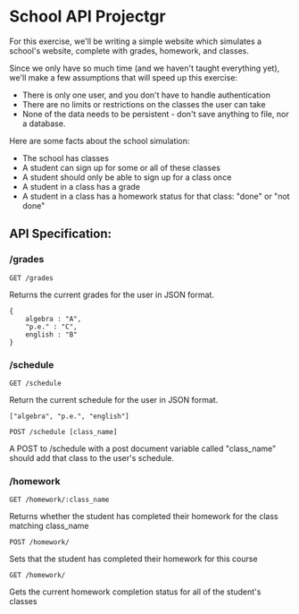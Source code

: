 # School API Projectgr

For this exercise, we'll be writing a simple website which simulates a school's website, complete with grades, homework, and classes.

Since we only have so much time (and we haven't taught everything yet), we'll make a few assumptions that will speed up this exercise:
* There is only one user, and you don't have to handle authentication
* There are no limits or restrictions on the classes the user can take
* None of the data needs to be persistent - don't save anything to file, nor a database.

Here are some facts about the school simulation:
* The school has classes
* A student can sign up for some or all of these classes
* A student should only be able to sign up for a class once
* A student in a class has a grade
* A student in a class has a homework status for that class: "done" or "not done"

## API Specification:

### /grades

```GET /grades```

Returns the current grades for the user in JSON format.

```
{
    algebra : "A",
    "p.e." : "C",
    english : "B"
}
```
### /schedule

```GET /schedule```

Return the current schedule for the user in JSON format.

```["algebra", "p.e.", "english"]```


```POST /schedule [class_name]```

A POST to /schedule with a post document variable called "class_name" should add that class to the user's schedule.

### /homework

```GET /homework/:class_name```

Returns whether the student has completed their homework for the class matching class_name

```POST /homework/```

Sets that the student has completed their homework for this course

```GET /homework/```

Gets the current homework completion status for all of the student's classes

